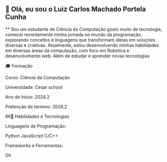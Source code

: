 ## 👋 Olá, eu sou o Luiz Carlos Machado Portela Cunha


** Sou um estudante de Ciência da Computação gosto muito de tecnologia, comecei recentemente minha jornada no mundo da programação, explorando conceitos e linguagens que transformam ideias em soluções diversas e criativas. Atualmente, estou desenvolvendo minhas habilidades em diversas áreas da computação, com foco em Robótica e desenvolvimento web. Além de estudar e aprender novas tecnologias

🎓 Formação

Curso: Ciência da Computação

Universidade: Cesar school

Ano de Início: 2024.2

Pretenção de termino: 2028.2

##🔧 Habilidades e Tecnologias

  Linguagens de Programação:

Python
JavaScript
C/C++

Frameworks e Ferramentas:

Git




